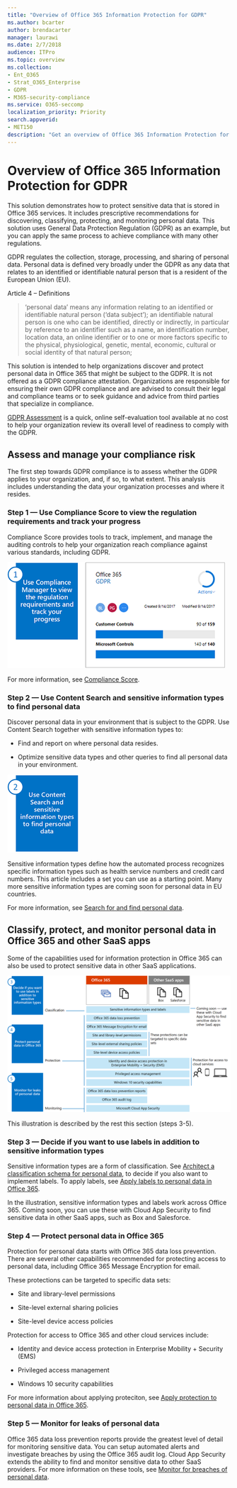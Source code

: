 ```yaml
---
title: "Overview of Office 365 Information Protection for GDPR"
ms.author: bcarter
author: brendacarter
manager: laurawi
ms.date: 2/7/2018
audience: ITPro
ms.topic: overview
ms.collection: 
- Ent_O365
- Strat_O365_Enterprise
- GDPR
- M365-security-compliance
ms.service: O365-seccomp
localization_priority: Priority
search.appverid:
- MET150
description: "Get an overview of Office 365 Information Protection for GDPR. Learn how to discover, classify, protect, and monitor personal data."
---
```

# Overview of Office 365 Information Protection for GDPR

This solution demonstrates how to protect sensitive data that is stored in Office 365 services. It includes prescriptive recommendations for discovering, classifying, protecting, and monitoring personal data. This solution uses General Data Protection Regulation (GDPR) as an example, but you can apply the same process to achieve compliance with many other regulations.

GDPR regulates the collection, storage, processing, and sharing of personal data. Personal data is defined very broadly under the GDPR as any data that relates to an identified or identifiable natural person that is a resident of the European Union (EU).

Article 4 – Definitions

> ‘personal data’ means any information relating to an identified or identifiable natural person (‘data subject’); an identifiable natural person is one who can be identified, directly or indirectly, in particular by reference to an identifier such as a name, an identification number, location data, an online identifier or to one or more factors specific to the physical, physiological, genetic, mental, economic, cultural or social identity of that natural person;

This solution is intended to help organizations discover and protect personal data in Office 365 that might be subject to the GDPR. It is not offered as a GDPR compliance attestation. Organizations are responsible for ensuring their own GDPR compliance and are advised to consult their legal and compliance teams or to seek guidance and advice from third parties that specialize in compliance.

[GDPR Assessment](https://www.microsoft.com/cyberassessment/en/gdpr/uso365?ls=Email&mkt_tok=eyJpIjoiTTJFeE5USXlOR1EwTWpJMiIsInQiOiJQTmdCYWR5NTlOd3JLWHZlb2NzNldKclQ4ZVBzVmhGeUhoUlFcL1pvSDIyXC9Ka05iTUR1aGpxT0YxQ0FUeGNDOUlkbWZLM1U4SUZWZmEyaGF6XC9ueUxkTHJzZnB3VDRMZlhPdkR4MzRLWkF5ckRNdWwxUkgzXC9yRU8yNkttSHhTb3VpZjNyVlJrNm9TTVZRYU5HR240a0FRPT0ifQ%3D%3D) is a quick, online self-evaluation tool available at no cost to help your organization review its overall level of readiness to comply with the GDPR.

## Assess and manage your compliance risk

The first step towards GDPR compliance is to assess whether the GDPR applies to your organization, and, if so, to what extent. This analysis includes understanding the data your organization processes and where it resides.

### Step 1 — Use Compliance Score to view the regulation requirements and track your progress

Compliance Score provides tools to track, implement, and manage the auditing controls to help your organization reach compliance against various standards, including GDPR.

![Use Compliance Score and Compliance Manager to view requirements and track progress](Media/Overview-image1.png)

For more information, see [Compliance Score](compliance-score.md).

### Step 2 — Use Content Search and sensitive information types to find personal data 

Discover personal data in your environment that is subject to the GDPR. Use Content Search together with sensitive information types to:

- Find and report on where personal data resides.

- Optimize sensitive data types and other queries to find all personal data in your environment.

![Use Content Search and sensitive info types to find personal data](Media/Overview-image2.png)

Sensitive information types define how the automated process recognizes specific information types such as health service numbers and credit card numbers. This article includes a set you can use as a starting point. Many more sensitive information types are coming soon for personal data in EU countries.

For more information, see [Search for and find personal data](search-for-and-find-personal-data.md). 

## Classify, protect, and monitor personal data in Office 365 and other SaaS apps

Some of the capabilities used for information protection in Office 365 can also be used to protect sensitive data in other SaaS applications.

![Classify, protect, and monitor personal data](Media/Overview-image3.png)

This illustration is described by the rest this section (steps 3-5).

### Step 3 — Decide if you want to use labels in addition to sensitive information types

Sensitive information types are a form of classification. See [Architect a classification schema for personal data](architect-a-classification-schema-for-personal-data.md), to decide if you also want to implement labels. To apply labels, see [Apply labels to personal data in Office 365](apply-labels-to-personal-data-in-office-365.md).

In the illustration, sensitive information types and labels work across Office 365. Coming soon, you can use these with Cloud App Security to find sensitive data in other SaaS apps, such as Box and Salesforce.

### Step 4 — Protect personal data in Office 365 

Protection for personal data starts with Office 365 data loss prevention. There are several other capabilities recommended for protecting access to personal data, including Office 365 Message Encryption for email.

These protections can be targeted to specific data sets:

- Site and library-level permissions

- Site-level external sharing policies

- Site-level device access policies

Protection for access to Office 365 and other cloud services include:

- Identity and device access protection in Enterprise Mobility + Security (EMS)

- Privileged access management

- Windows 10 security capabilities

For more information about applying proteciton, see [Apply protection to personal data in Office 365](apply-protection-to-personal-data-in-office-365.md).

### Step 5 — Monitor for leaks of personal data

Office 365 data loss prevention reports provide the greatest level of detail for monitoring sensitive data. You can setup automated alerts and investigate breaches by using the Office 365 audit log. Cloud App Security extends the ability to find and monitor sensitive data to other SaaS providers. For more information on these tools, see [Monitor for breaches of personal data](/security/office-365-security/monitor-for-leaks-of-personal-data.md).
